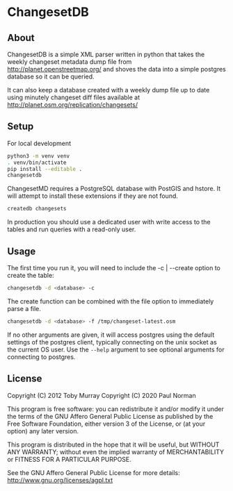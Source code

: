 # ChangesetDB

## About
ChangesetDB is a simple XML parser written in python that takes the weekly changeset metadata dump file from http://planet.openstreetmap.org/ and shoves the data into a simple postgres database so it can be queried.

It can also keep a database created with a weekly dump file up to date using minutely changeset diff files available at http://planet.osm.org/replication/changesets/

## Setup

For local development

```sh
python3 -m venv venv
. venv/bin/activate
pip install --editable .
changesetdb
```

ChangesetMD requires a PostgreSQL database with PostGIS and hstore. It will attempt to install these extensions if they are not found.

```sh
createdb changesets
```

In production you should use a dedicated user with write access to the tables and run queries with a read-only user.

## Usage
The first time you run it, you will need to include the -c | --create option to create the table:

```sh
changesetdb -d <database> -c
```

The create function can be combined with the file option to immediately parse a file.

```sh
changesetdb -d <database> -f /tmp/changeset-latest.osm
```

If no other arguments are given, it will access postgres using the default settings of the postgres client, typically connecting on the unix socket as the current OS user. Use the ``--help`` argument to see optional arguments for connecting to postgres.


## License
Copyright (C) 2012 Toby Murray
Copyright (C) 2020 Paul Norman

This program is free software: you can redistribute it and/or modify it under the terms of the GNU Affero General Public License as published by the Free Software Foundation, either version 3 of the License, or (at your option) any later version.

This program is distributed in the hope that it will be useful, but WITHOUT ANY WARRANTY; without even the implied warranty of MERCHANTABILITY or FITNESS FOR A PARTICULAR PURPOSE.

See the GNU Affero General Public License for more details: http://www.gnu.org/licenses/agpl.txt

